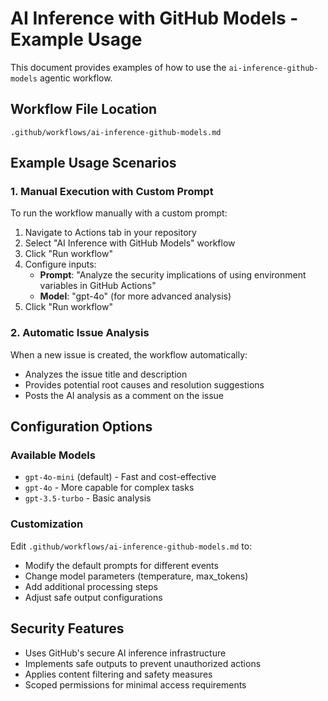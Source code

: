 # AI Inference with GitHub Models - Example Usage

This document provides examples of how to use the `ai-inference-github-models` agentic workflow.

## Workflow File Location
`.github/workflows/ai-inference-github-models.md`

## Example Usage Scenarios

### 1. Manual Execution with Custom Prompt
To run the workflow manually with a custom prompt:

1. Navigate to Actions tab in your repository
2. Select "AI Inference with GitHub Models" workflow
3. Click "Run workflow"
4. Configure inputs:
   - **Prompt**: "Analyze the security implications of using environment variables in GitHub Actions"
   - **Model**: "gpt-4o" (for more advanced analysis)
5. Click "Run workflow"

### 2. Automatic Issue Analysis
When a new issue is created, the workflow automatically:
- Analyzes the issue title and description
- Provides potential root causes and resolution suggestions
- Posts the AI analysis as a comment on the issue

## Configuration Options

### Available Models
- `gpt-4o-mini` (default) - Fast and cost-effective
- `gpt-4o` - More capable for complex tasks
- `gpt-3.5-turbo` - Basic analysis

### Customization
Edit `.github/workflows/ai-inference-github-models.md` to:
- Modify the default prompts for different events
- Change model parameters (temperature, max_tokens)
- Add additional processing steps
- Adjust safe output configurations

## Security Features
- Uses GitHub's secure AI inference infrastructure
- Implements safe outputs to prevent unauthorized actions
- Applies content filtering and safety measures
- Scoped permissions for minimal access requirements
